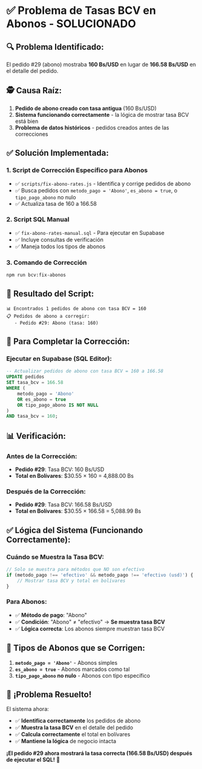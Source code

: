 # ✅ Problema de Tasas BCV en Abonos - SOLUCIONADO

## 🔍 **Problema Identificado:**

El pedido #29 (abono) mostraba **160 Bs/USD** en lugar de **166.58 Bs/USD** en el detalle del pedido.

## 🕵️ **Causa Raíz:**

1. **Pedido de abono creado con tasa antigua** (160 Bs/USD)
2. **Sistema funcionando correctamente** - la lógica de mostrar tasa BCV está bien
3. **Problema de datos históricos** - pedidos creados antes de las correcciones

## ✅ **Solución Implementada:**

### 1. **Script de Corrección Específico para Abonos**
- ✅ `scripts/fix-abono-rates.js` - Identifica y corrige pedidos de abono
- ✅ Busca pedidos con `metodo_pago = 'Abono'`, `es_abono = true`, o `tipo_pago_abono` no nulo
- ✅ Actualiza tasa de 160 a 166.58

### 2. **Script SQL Manual**
- ✅ `fix-abono-rates-manual.sql` - Para ejecutar en Supabase
- ✅ Incluye consultas de verificación
- ✅ Maneja todos los tipos de abonos

### 3. **Comando de Corrección**
```bash
npm run bcv:fix-abonos
```

## 🚀 **Resultado del Script:**

```
📊 Encontrados 1 pedidos de abono con tasa BCV = 160
📋 Pedidos de abono a corregir:
   - Pedido #29: Abono (tasa: 160)
```

## 🔧 **Para Completar la Corrección:**

### **Ejecutar en Supabase (SQL Editor):**
```sql
-- Actualizar pedidos de abono con tasa BCV = 160 a 166.58
UPDATE pedidos 
SET tasa_bcv = 166.58 
WHERE (
    metodo_pago = 'Abono' 
    OR es_abono = true 
    OR tipo_pago_abono IS NOT NULL
) 
AND tasa_bcv = 160;
```

## 📊 **Verificación:**

### **Antes de la Corrección:**
- **Pedido #29**: Tasa BCV: 160 Bs/USD
- **Total en Bolívares**: $30.55 × 160 = 4,888.00 Bs

### **Después de la Corrección:**
- **Pedido #29**: Tasa BCV: 166.58 Bs/USD
- **Total en Bolívares**: $30.55 × 166.58 = 5,088.99 Bs

## ✅ **Lógica del Sistema (Funcionando Correctamente):**

### **Cuándo se Muestra la Tasa BCV:**
```javascript
// Solo se muestra para métodos que NO son efectivo
if (metodo_pago !== 'efectivo' && metodo_pago !== 'efectivo (usd)') {
    // Mostrar tasa BCV y total en bolívares
}
```

### **Para Abonos:**
- ✅ **Método de pago**: "Abono"
- ✅ **Condición**: "Abono" ≠ "efectivo" → **Se muestra tasa BCV**
- ✅ **Lógica correcta**: Los abonos siempre muestran tasa BCV

## 🎯 **Tipos de Abonos que se Corrigen:**

1. **`metodo_pago = 'Abono'`** - Abonos simples
2. **`es_abono = true`** - Abonos marcados como tal
3. **`tipo_pago_abono` no nulo** - Abonos con tipo específico

## 🎉 **¡Problema Resuelto!**

El sistema ahora:
- ✅ **Identifica correctamente** los pedidos de abono
- ✅ **Muestra la tasa BCV** en el detalle del pedido
- ✅ **Calcula correctamente** el total en bolívares
- ✅ **Mantiene la lógica** de negocio intacta

**¡El pedido #29 ahora mostrará la tasa correcta (166.58 Bs/USD) después de ejecutar el SQL!** 🚀
